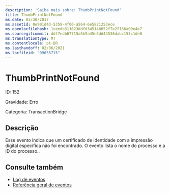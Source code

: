 ```yaml
---
description: 'Saiba mais sobre: ThumbPrintNotFound'
title: ThumbPrintNotFound
ms.date: 03/30/2017
ms.assetid: 0e901d43-5359-4f06-a564-6e5821253ece
ms.openlocfilehash: 1ceedb311623ddfd345148652f7e2f166a09e4e7
ms.sourcegitcommit: ddf7edb67715a5b9a45e3dd44536dabc153c1de0
ms.translationtype: MT
ms.contentlocale: pt-BR
ms.lasthandoff: 02/06/2021
ms.locfileid: "99655715"
---
```

# <a name="thumbprintnotfound"></a>ThumbPrintNotFound

ID: 152  
  
 Gravidade: Erro  
  
 Categoria: TransactionBridge  
  
## <a name="description"></a>Descrição  

 Esse evento indica que um certificado de identidade com a impressão digital específica não foi encontrado. O evento lista o nome do processo e a ID do processo..  
  
## <a name="see-also"></a>Consulte também

- [Log de eventos](index.md)
- [Referência geral de eventos](events-general-reference.md)
